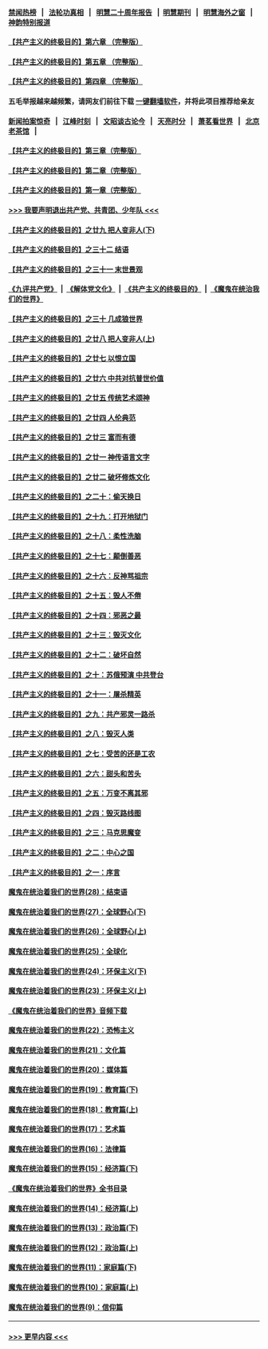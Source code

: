 #### [禁闻热榜](热点新闻.md?=0)  &nbsp;&nbsp;|&nbsp;&nbsp; [法轮功真相](https://github.com/gfw-breaker/truth/blob/master/README.md?=0) &nbsp;&nbsp;|&nbsp;&nbsp; [明慧二十周年报告](https://github.com/gfw-breaker/mh-reports/blob/master/README.md?=0) &nbsp;&nbsp;|&nbsp;&nbsp;[明慧期刊](https://github.com/gfw-breaker/mh-qikan) &nbsp;&nbsp;|&nbsp;&nbsp; [明慧海外之窗](https://github.com/gfw-breaker/mh-news/blob/master/README.md?=0) &nbsp;&nbsp;|&nbsp;&nbsp; [神韵特别报道](https://github.com/gfw-breaker/mh-news/blob/master/shenyun.md?=0)
#### [【共产主义的终极目的】第六章 （完整版）](../pages/nsc422/n11428913.md?t=03121031) 
#### [【共产主义的终极目的】第五章 （完整版）](../pages/nsc422/n11428912.md?t=03121031) 
#### [【共产主义的终极目的】第四章 （完整版）](../pages/nsc422/n11428907.md?t=03121031) 
#### 五毛举报越来越频繁，请网友们前往下载 [一键翻墙软件](https://github.com/gfw-breaker/ssr-accounts)，并将此项目推荐给亲友
#### [新闻拍案惊奇](https://github.com/gfw-breaker/banned-news/blob/master/pages/link4.md) &nbsp;&nbsp;|&nbsp;&nbsp; [江峰时刻](https://github.com/gfw-breaker/banned-news/blob/master/pages/link4.md) &nbsp;&nbsp;|&nbsp;&nbsp; [文昭谈古论今](https://github.com/gfw-breaker/banned-news/blob/master/pages/link4.md) &nbsp;&nbsp;|&nbsp;&nbsp; [天亮时分](https://github.com/gfw-breaker/banned-news/blob/master/pages/link4.md) &nbsp;&nbsp;|&nbsp;&nbsp; [萧茗看世界](https://github.com/gfw-breaker/banned-news/blob/master/pages/link4.md) &nbsp;&nbsp;|&nbsp;&nbsp; [北京老茶馆](https://github.com/gfw-breaker/banned-news/blob/master/pages/link4.md) &nbsp;&nbsp;|&nbsp;&nbsp; 
#### [【共产主义的终极目的】第三章（完整版）](../pages/nsc422/n11428848.md?t=03121031) 
#### [【共产主义的终极目的】第二章（完整版）](../pages/nsc422/n11428831.md?t=03121031) 
#### [【共产主义的终极目的】第一章（完整版）](../pages/nsc422/n11417651.md?t=03121031) 
#### [>>> 我要声明退出共产党、共青团、少年队 <<<](https://github.com/begood0513/goodnews/blob/master/quit/letter.md) 
#### [【共产主义的终极目的】之廿九 把人变非人(下)](../pages/nsc422/n11344140.md?t=03121031) 
#### [【共产主义的终极目的】之三十二 结语](../pages/nsc422/n11360535.md?t=03121031) 
#### [【共产主义的终极目的】之三十一 末世景观](../pages/nsc422/n11351129.md?t=03121031) 
#### [《九评共产党》](https://github.com/begood0513/9ping.md/blob/master/README.md) &nbsp;|&nbsp; [《解体党文化》](../../../../jtdwh.md/blob/master/README.md)  &nbsp;|&nbsp; [《共产主义的终极目的》](../../../../gczydzjmd.md/blob/master/README.md) &nbsp;|&nbsp; [《魔鬼在统治我们的世界》](../../../../mgztzwmdsj.md/blob/master/README.md) 
#### [【共产主义的终极目的】之三十 几成狼世界](../pages/nsc422/n11348280.md?t=03121031) 
#### [【共产主义的终极目的】之廿八 把人变非人(上)](../pages/nsc422/n11340492.md?t=03121031) 
#### [【共产主义的终极目的】之廿七 以恨立国](../pages/nsc422/n11336944.md?t=03121031) 
#### [【共产主义的终极目的】之廿六 中共对抗普世价值](../pages/nsc422/n11324785.md?t=03121031) 
#### [【共产主义的终极目的】之廿五 传统艺术颂神](../pages/nsc422/n11296396.md?t=03121031) 
#### [【共产主义的终极目的】之廿四 人伦典范](../pages/nsc422/n11296397.md?t=03121031) 
#### [【共产主义的终极目的】之廿三 富而有德](../pages/nsc422/n11283598.md?t=03121031) 
#### [【共产主义的终极目的】之廿一 神传语言文字](../pages/nsc422/n11263265.md?t=03121031) 
#### [【共产主义的终极目的】之廿二 破坏修炼文化](../pages/nsc422/n11245728.md?t=03121031) 
#### [【共产主义的终极目的】之二十：偷天换日](../pages/nsc422/n11238846.md?t=03121031) 
#### [【共产主义的终极目的】之十九：打开地狱门](../pages/nsc422/n11206376.md?t=03121031) 
#### [【共产主义的终极目的】之十八：柔性洗脑](../pages/nsc422/n11199994.md?t=03121031) 
#### [【共产主义的终极目的】之十七：颠倒善恶](../pages/nsc422/n11179782.md?t=03121031) 
#### [【共产主义的终极目的】之十六：反神骂祖宗](../pages/nsc422/n11166798.md?t=03121031) 
#### [【共产主义的终极目的】之十五：毁人不倦](../pages/nsc422/n11166792.md?t=03121031) 
#### [【共产主义的终极目的】之十四：邪恶之最](../pages/nsc422/n11150249.md?t=03121031) 
#### [【共产主义的终极目的】之十三：毁灭文化](../pages/nsc422/n11135227.md?t=03121031) 
#### [【共产主义的终极目的】之十二：破坏自然](../pages/nsc422/n11135214.md?t=03121031) 
#### [【共产主义的终极目的】之十：苏俄预演 中共登台](../pages/nsc422/n11118424.md?t=03121031) 
#### [【共产主义的终极目的】之十一：屠杀精英](../pages/nsc422/n11118442.md?t=03121031) 
#### [【共产主义的终极目的】之九：共产邪灵一路杀](../pages/nsc422/n11114139.md?t=03121031) 
#### [【共产主义的终极目的】之八：毁灭人类](../pages/nsc422/n11108503.md?t=03121031) 
#### [【共产主义的终极目的】之七：受苦的还是工农](../pages/nsc422/n11101809.md?t=03121031) 
#### [【共产主义的终极目的】之六：甜头和苦头](../pages/nsc422/n11096971.md?t=03121031) 
#### [【共产主义的终极目的】之五：万变不离其邪](../pages/nsc422/n11091285.md?t=03121031) 
#### [【共产主义的终极目的】之四：毁灭路线图](../pages/nsc422/n11086284.md?t=03121031) 
#### [【共产主义的终极目的】之三：马克思魔变](../pages/nsc422/n11061941.md?t=03121031) 
#### [【共产主义的终极目的】之二：中心之国](../pages/nsc422/n11047728.md?t=03121031) 
#### [【共产主义的终极目的】之一：序言](../pages/nsc422/n11086077.md?t=03121031) 
#### [魔鬼在统治着我们的世界(28)：结束语](../pages/nsc422/n10936246.md?t=03121031) 
#### [魔鬼在统治着我们的世界(27)：全球野心(下)](../pages/nsc422/n10928319.md?t=03121031) 
#### [魔鬼在统治着我们的世界(26)：全球野心(上)](../pages/nsc422/n10900318.md?t=03121031) 
#### [魔鬼在统治着我们的世界(25)：全球化](../pages/nsc422/n10788205.md?t=03121031) 
#### [魔鬼在统治着我们的世界(24)：环保主义(下)](../pages/nsc422/n10695307.md?t=03121031) 
#### [魔鬼在统治着我们的世界(23)：环保主义(上)](../pages/nsc422/n10688613.md?t=03121031) 
#### [《魔鬼在统治着我们的世界》音频下载](../pages/nsc422/n10635553.md?t=03121031) 
#### [魔鬼在统治着我们的世界(22)：恐怖主义](../pages/nsc422/n10614727.md?t=03121031) 
#### [魔鬼在统治着我们的世界(21)：文化篇](../pages/nsc422/n10597706.md?t=03121031) 
#### [魔鬼在统治着我们的世界(20)：媒体篇](../pages/nsc422/n10586579.md?t=03121031) 
#### [魔鬼在统治着我们的世界(19)：教育篇(下)](../pages/nsc422/n10564808.md?t=03121031) 
#### [魔鬼在统治着我们的世界(18)：教育篇(上)](../pages/nsc422/n10526970.md?t=03121031) 
#### [魔鬼在统治着我们的世界(17)：艺术篇](../pages/nsc422/n10499093.md?t=03121031) 
#### [魔鬼在统治着我们的世界(16)：法律篇](../pages/nsc422/n10485969.md?t=03121031) 
#### [魔鬼在统治着我们的世界(15)：经济篇(下)](../pages/nsc422/n10469975.md?t=03121031) 
#### [《魔鬼在统治着我们的世界》全书目录](../pages/nsc422/n10464261.md?t=03121031) 
#### [魔鬼在统治着我们的世界(14)：经济篇(上)](../pages/nsc422/n10457370.md?t=03121031) 
#### [魔鬼在统治着我们的世界(13)：政治篇(下)](../pages/nsc422/n10448270.md?t=03121031) 
#### [魔鬼在统治着我们的世界(12)：政治篇(上)](../pages/nsc422/n10444576.md?t=03121031) 
#### [魔鬼在统治着我们的世界(11)：家庭篇(下)](../pages/nsc422/n10440961.md?t=03121031) 
#### [魔鬼在统治着我们的世界(10)：家庭篇(上)](../pages/nsc422/n10435448.md?t=03121031) 
#### [魔鬼在统治着我们的世界(9)：信仰篇](../pages/nsc422/n10432159.md?t=03121031) 

----
#### [ >>> 更早内容 <<< ](../indexes/nsc422-earlier.md)
